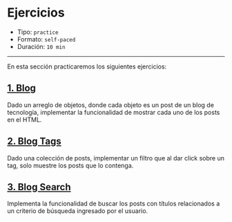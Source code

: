 # Ejercicios

* Tipo: `practice`
* Formato: `self-paced`
* Duración: `10 min`

***

En esta sección practicaremos los siguientes ejercicios:

## [1. Blog](https://github.com/Laboratoria/ec-js-deep-dive-exercises/blob/dom/dom/00-blog.js)

Dado un arreglo de objetos, donde cada objeto es un post de un blog de
tecnología, implementar la funcionalidad de mostrar cada uno de los posts en el
HTML.

## [2. Blog Tags](https://github.com/Laboratoria/ec-js-deep-dive-exercises/blob/dom/dom/01-blog-tags.js)

Dado una colección de posts, implementar un filtro que al dar click sobre un
tag, solo muestre los posts que lo contenga.

## [3. Blog Search](https://github.com/Laboratoria/ec-js-deep-dive-exercises/blob/dom/dom/02-blog-search.js)

Implementa la funcionalidad de buscar los posts con títulos relacionados a un
criterio de búsqueda ingresado por el usuario.
